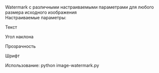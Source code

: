 Watermark с различными настраиваемыми параметрами для любого размера исходного изображения<br>
Настраиваемые параметры:<br>
<p>Текст</p>
<p>Угол наклона</p>
<p>Прозрачность</p>
<p>Шрифт</p>
Использование: python image-watermark.py <input-image> <text> <output-image> <angle> <opacity> 
